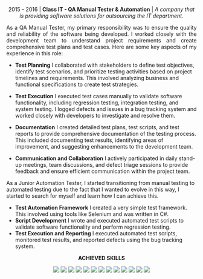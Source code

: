 <p align="center">
2015 - 2016 | <b>Class IT  - QA Manual Tester & Automation</b> | <i>A company that is providing software solutions for outsourcing the IT department.</i>
</p>

<p align="justify">
As a QA Manual Tester, my primary responsibility was to ensure the quality and reliability of the software being developed. I worked closely with the development team to understand project requirements and create comprehensive test plans and test cases. Here are some key aspects of my experience in this role:

- <b>Test Planning</b> I collaborated with stakeholders to define test objectives, identify test scenarios, and prioritize testing activities based on project timelines and requirements. This involved analyzing business and functional specifications to create test strategies.

- <b>Test Execution</b> I executed test cases manually to validate software functionality, including regression testing, integration testing, and system testing. I logged defects and issues in a bug tracking system and worked closely with developers to investigate and resolve them.
  
- <b>Documentation</b> I created detailed test plans, test scripts, and test reports to provide comprehensive documentation of the testing process. This included documenting test results, identifying areas of improvement, and suggesting enhancements to the development team.
  
- <b>Communication and Collaboration</b> I actively participated in daily stand-up meetings, team discussions, and defect triage sessions to provide feedback and ensure efficient communication within the project team.

As a Junior Automation Tester, I started transitioning from manual testing to automated testing due to the fact that I wanted to evolve in this way, I started to search for myself and learn how I can achieve this.

- <b>Test Automation Framework</b> I created a very simple test framework. This involved using tools like Selenium and was written in C#.
- <b>Script Development</b> I wrote and executed automated test scripts to validate software functionality and perform regression testing.
- <b>Test Execution and Reporting</b> I executed automated test scripts, monitored test results, and reported defects using the bug tracking system.
  
</p>



<p align="center"> <b>ACHIEVED SKILLS</b> </p>

<div align="center">
  
![](https://img.shields.io/badge/Test%20Plan-AAD40D)
![](https://img.shields.io/badge/Jira-61DAFB)
![](https://img.shields.io/badge/Test%20cases-A10DD4)
![](https://img.shields.io/badge/Bug%20Reports-D43A0D)
![](https://img.shields.io/badge/Manual%20Testing-7D8FA7)
![](https://img.shields.io/badge/Linux-574763)
![](https://img.shields.io/badge/SQL-CC5231)
![](https://img.shields.io/badge/Mobile%20Testing-979797)
![](https://img.shields.io/badge/Implementing%20guidelines-ABB82D)
![](https://img.shields.io/badge/Selenium-257A4F)
![](https://img.shields.io/badge/Desktop%20Applications%20Testing-3B9494)
![](https://img.shields.io/badge/Web%20Testing-DB419A)
![](https://img.shields.io/badge/C%20sharp-DB9E41)

</div>
